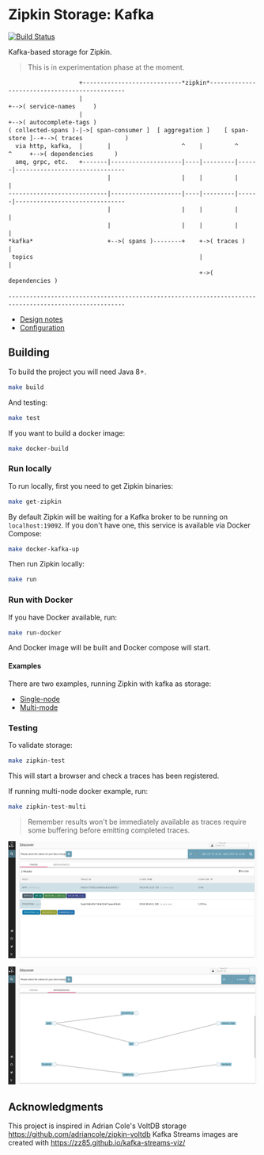 # Zipkin Storage: Kafka

[![Build Status](https://www.travis-ci.org/jeqo/zipkin-storage-kafka.svg?branch=master)](https://www.travis-ci.org/jeqo/zipkin-storage-kafka)

Kafka-based storage for Zipkin.

> This is in experimentation phase at the moment.

```
                    +----------------------------*zipkin*----------------------------------------------
                    |                                                        +-->( service-names     )
                    |                                                        +-->( autocomplete-tags )
( collected-spans )-|->[ span-consumer ]  [ aggregation ]    [ span-store ]--+-->( traces            )
  via http, kafka,  |       |                    ^    |         ^      ^     +-->( dependencies      )
  amq, grpc, etc.   +-------|--------------------|----|---------|------|-------------------------------
                            |                    |    |         |      |
----------------------------|--------------------|----|---------|------|-------------------------------
                            |                    |    |         |      |
                            |                    |    |         |      |
*kafka*                     +-->( spans )--------+    +->( traces )    |
 topics                                               |                |
                                                      +->( dependencies )
                                                         
-------------------------------------------------------------------------------------------------------

```

- [Design notes](DESIGN.md)
- [Configuration](autoconfigure/)

## Building

To build the project you will need Java 8+.

```bash
make build
```

And testing:

```bash
make test
```

If you want to build a docker image:

```bash
make docker-build
```

### Run locally

To run locally, first you need to get Zipkin binaries:

```bash
make get-zipkin
```

By default Zipkin will be waiting for a Kafka broker to be running on `localhost:19092`. If you don't have one, 
this service is available via Docker Compose:

```bash
make docker-kafka-up
```

Then run Zipkin locally:

```bash
make run
```

### Run with Docker

If you have Docker available, run:

```bash
make run-docker 
```

And Docker image will be built and Docker compose will start.

#### Examples

There are two examples, running Zipkin with kafka as storage:

+ [Single-node](docker-compose.yml)
+ [Multi-mode](docker-compose-distributed.yml)

### Testing

To validate storage:

```bash
make zipkin-test
```

This will start a browser and check a traces has been registered.

If running multi-node docker example, run:

```bash
make zipkin-test-multi
```

> Remember results won't be immediately available as traces require some buffering before 
> emitting completed traces.

![traces](docs/traces.png)

![dependencies](docs/dependencies.png)

## Acknowledgments

This project is inspired in Adrian Cole's VoltDB storage <https://github.com/adriancole/zipkin-voltdb>
Kafka Streams images are created with <https://zz85.github.io/kafka-streams-viz/>
